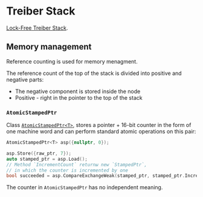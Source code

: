 # Treiber Stack

[Lock-Free Treiber Stack](https://en.wikipedia.org/wiki/Treiber_stack).

## Memory management

Reference counting is used for memory menagment.

The reference count of the top of the stack is divided into positive and negative parts:

- The negative component is stored inside the node
- Positive - right in the pointer to the top of the stack

### `AtomicStampedPtr`

Class [`AtomicStampedPtr<T>`](atomic_stamped_ptr.hpp), stores a pointer + 16-bit counter in the form of one machine word 
and can perform standard atomic operations on this pair:

```cpp
AtomicStampedPtr<T> asp({nullptr, 0});

asp.Store({raw_ptr, 7});
auto stamped_ptr = asp.Load();
// Method `IncrementCount` returnы new `StampedPtr`, 
// in which the counter is incremented by one
bool succeeded = asp.CompareExchangeWeak(stamped_ptr, stamped_ptr.IncrementCount());
```
The counter in `AtomicStampedPtr` has no independent meaning.
